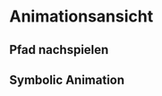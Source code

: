# Animationsansicht
## <a id="Trace"> Pfad nachspielen </a>
## <a id="Symbolic"> Symbolic Animation </a>

